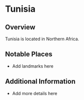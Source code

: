 # Tunisia
## Overview
Tunisia is located in Northern Africa.

## Notable Places
- Add landmarks here

## Additional Information
- Add more details here
